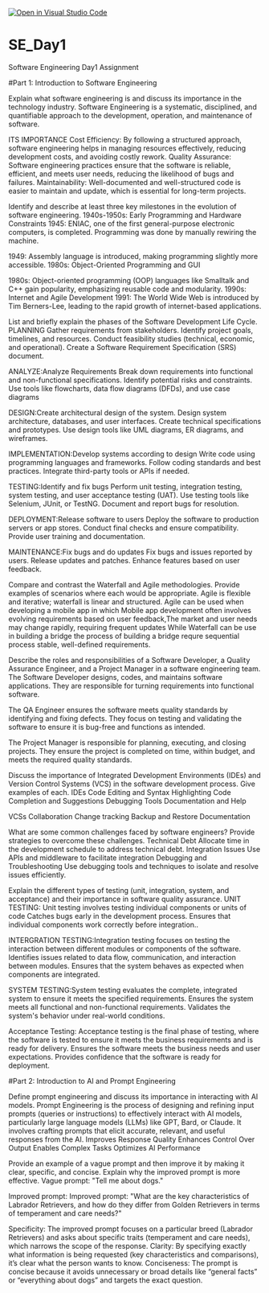 [![Open in Visual Studio Code](https://classroom.github.com/assets/open-in-vscode-2e0aaae1b6195c2367325f4f02e2d04e9abb55f0b24a779b69b11b9e10269abc.svg)](https://classroom.github.com/online_ide?assignment_repo_id=18478262&assignment_repo_type=AssignmentRepo)
# SE_Day1
Software Engineering Day1 Assignment

#Part 1: Introduction to Software Engineering

Explain what software engineering is and discuss its importance in the technology industry.
Software Engineering is a systematic, disciplined, and quantifiable approach to the development, operation, and maintenance of software.

ITS IMPORTANCE
Cost Efficiency: By following a structured approach, software engineering helps in managing resources effectively, reducing development costs, and avoiding costly rework.
Quality Assurance: Software engineering practices ensure that the software is reliable, efficient, and meets user needs, reducing the likelihood of bugs and failures.
Maintainability: Well-documented and well-structured code is easier to maintain and update, which is essential for long-term projects.


Identify and describe at least three key milestones in the evolution of software engineering.
1940s-1950s: Early Programming and Hardware Constraints
1945: ENIAC, one of the first general-purpose electronic computers, is completed. Programming was done by manually rewiring the machine.

1949: Assembly language is introduced, making programming slightly more accessible.
1980s: Object-Oriented Programming and GUI

1980s: Object-oriented programming (OOP) languages like Smalltalk and C++ gain popularity, emphasizing reusable code and modularity.
1990s: Internet and Agile Development
1991: The World Wide Web is introduced by Tim Berners-Lee, leading to the rapid growth of internet-based applications.


List and briefly explain the phases of the Software Development Life Cycle.
PLANNING
Gather requirements from stakeholders.
Identify project goals, timelines, and resources.
Conduct feasibility studies (technical, economic, and operational).
Create a Software Requirement Specification (SRS) document.

ANALYZE:Analyze Requirements
Break down requirements into functional and non-functional specifications.
Identify potential risks and constraints.
Use tools like flowcharts, data flow diagrams (DFDs), and use case diagrams

DESIGN:Create architectural design of the system.
Design system architecture, databases, and user interfaces.
Create technical specifications and prototypes.
Use design tools like UML diagrams, ER diagrams, and wireframes.

IMPLEMENTATION:Develop systems according to design
Write code using programming languages and frameworks.
Follow coding standards and best practices.
Integrate third-party tools or APIs if needed.

TESTING:Identify and fix bugs
Perform unit testing, integration testing, system testing, and user acceptance testing (UAT).
Use testing tools like Selenium, JUnit, or TestNG.
Document and report bugs for resolution.

DEPLOYMENT:Release software to users
Deploy the software to production servers or app stores.
Conduct final checks and ensure compatibility.
Provide user training and documentation.

MAINTENANCE:Fix bugs and do updates 
Fix bugs and issues reported by users.
Release updates and patches.
Enhance features based on user feedback.




Compare and contrast the Waterfall and Agile methodologies. Provide examples of scenarios where each would be appropriate.
Agile is flexible and iterative; waterfall is linear and structured.
Agile can be used when developing a mobile app in which Mobile app development often involves evolving requirements based on user feedback,The market and user needs may change rapidly, requiring frequent updates While Waterfall can be use in building a bridge the process of building a bridge requre sequential process stable, well-defined requirements.

Describe the roles and responsibilities of a Software Developer, a Quality Assurance Engineer, and a Project Manager in a software engineering team.
The Software Developer designs, codes, and maintains software applications. They are responsible for turning requirements into functional software.

The QA Engineer ensures the software meets quality standards by identifying and fixing defects. They focus on testing and validating the software to ensure it is bug-free and functions as intended.

The Project Manager is responsible for planning, executing, and closing projects. They ensure the project is completed on time, within budget, and meets the required quality standards.

Discuss the importance of Integrated Development Environments (IDEs) and Version Control Systems (VCS) in the software development process. Give examples of each.
IDEs
Code Editing and Syntax Highlighting
Code Completion and Suggestions
Debugging Tools
Documentation and Help

VCSs
 Collaboration
 Change tracking
Backup and Restore
Documentation


What are some common challenges faced by software engineers? Provide strategies to overcome these challenges.
 Technical Debt
Allocate time in the development schedule to address technical debt.
 Integration Issues
 Use APIs and middleware to facilitate integration
  Debugging and Troubleshooting
  Use debugging tools and techniques to isolate and resolve issues efficiently.

Explain the different types of testing (unit, integration, system, and acceptance) and their importance in software quality assurance.
UNIT TESTING: Unit testing involves testing individual components or units of code
Catches bugs early in the development process.
Ensures that individual components work correctly before integration..

INTERGRATION TESTING:Integration testing focuses on testing the interaction between different modules or components of the software.
Identifies issues related to data flow, communication, and interaction between modules.
Ensures that the system behaves as expected when components are integrated.

SYSTEM TESTING:System testing evaluates the complete, integrated system to ensure it meets the specified requirements.
Ensures the system meets all functional and non-functional requirements.
Validates the system's behavior under real-world conditions.

Acceptance Testing: Acceptance testing is the final phase of testing, where the software is tested to ensure it meets the business requirements and is ready for delivery.
Ensures the software meets the business needs and user expectations.
Provides confidence that the software is ready for deployment.



#Part 2: Introduction to AI and Prompt Engineering


Define prompt engineering and discuss its importance in interacting with AI models.
Prompt Engineering is the process of designing and refining input prompts (queries or instructions) to effectively interact with AI models, particularly large language models (LLMs) like GPT, Bard, or Claude. It involves crafting prompts that elicit accurate, relevant, and useful responses from the AI.
Improves Response Quality
Enhances Control Over Output
Enables Complex Tasks
Optimizes AI Performance

Provide an example of a vague prompt and then improve it by making it clear, specific, and concise. Explain why the improved prompt is more effective.
Vague prompt: "Tell me about dogs."

Improved prompt:
Improved prompt: "What are the key characteristics of Labrador Retrievers, and how do they differ from Golden Retrievers in terms of temperament and care needs?"

Specificity: The improved prompt focuses on a particular breed (Labrador Retrievers) and asks about specific traits (temperament and care needs), which narrows the scope of the response.
Clarity: By specifying exactly what information is being requested (key characteristics and comparisons), it’s clear what the person wants to know.
Conciseness: The prompt is concise because it avoids unnecessary or broad details like “general facts” or “everything about dogs” and targets the exact question.
